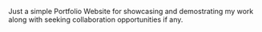 Just a simple Portfolio Website for showcasing and demostrating my work along with seeking collaboration opportunities if any.

